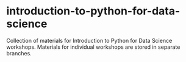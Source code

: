 # introduction-to-python-for-data-science

Collection of materials for Introduction to Python for Data Science workshops. Materials for individual workshops are stored in separate branches. 


